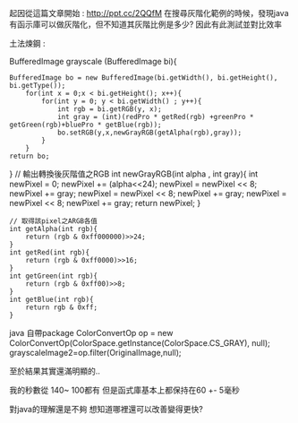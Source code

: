 起因從這篇文章開始 : http://ppt.cc/2QQfM
在搜尋灰階化範例的時候，發現java有函示庫可以做灰階化，但不知道其灰階比例是多少?
因此有此測試並對比效率

土法煉鋼 : 


BufferedImage grayscale (BufferedImage bi){

    BufferedImage bo = new BufferedImage(bi.getWidth(), bi.getHeight(), bi.getType());
        for(int x = 0;x < bi.getHeight(); x++){
            for(int y = 0; y < bi.getWidth() ; y++){
                int rgb = bi.getRGB(y, x);
                int gray = (int)(redPro * getRed(rgb) +greenPro * getGreen(rgb)+bluePro * getBlue(rgb));
                bo.setRGB(y,x,newGrayRGB(getAlpha(rgb),gray));
            }
        }
    return bo;                
}
// 輸出轉換後灰階值之RGB
    int newGrayRGB(int alpha , int gray){
        int newPixel = 0; 
        newPixel += (alpha<<24); 
        newPixel = newPixel << 8; 
        newPixel += gray; 
        newPixel = newPixel << 8; 
        newPixel += gray; 
        newPixel = newPixel << 8; 
        newPixel += gray; 
        return newPixel; 
    }
        
    // 取得該pixel之ARGB各值 
    int getAlpha(int rgb){
        return (rgb & 0xff000000)>>24;
    }
    int getRed(int rgb){
        return (rgb & 0xff0000)>>16;
    }
    int getGreen(int rgb){
        return (rgb & 0xff00)>>8;
    }
    int getBlue(int rgb){
        return rgb & 0xff;
    }
  
java 自帶package
 ColorConvertOp op = new ColorConvertOp(ColorSpace.getInstance(ColorSpace.CS_GRAY), null);
   grayscaleImage2=op.filter(OriginalImage,null);

至於結果其實還滿明顯的..


我的秒數從 140~ 100都有
但是函式庫基本上都保持在60 +- 5毫秒

對java的理解還是不夠
想知道哪裡還可以改善變得更快?
